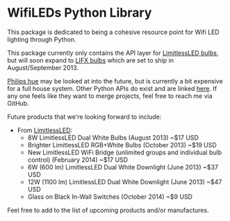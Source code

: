 # WifiLEDs Python Library

This package is dedicated to being a cohesive resource point for Wifi LED lighting through Python.

This package currently only contains the API layer for [LimitlessLED bulbs](wifileds/limitlessled), but will soon expand to [LIFX bulbs](http://lifx.co/) which are set to ship in August/September 2013. 

[Philips hue](http://www.meethue.com/) may be looked at into the future, but is currently a bit expensive for a full house system. Other Python APIs do exist and are linked [here](https://github.com/Q42/hue-libs#python). If any one feels like they want to merge projects, feel free to reach me via GitHub.

Future products that we're looking forward to include:

* From [LimitlessLED](http://whrl.pl/RdBge7):
    * 8W LimitlessLED Dual White Bulbs (August 2013) ~$17 USD
    * Brighter LimitlessLED RGB+White Bulbs (October 2013) ~$19 USD
    * New LimitlessLED WiFi Bridge (unlimited groups and individual bulb control) (February 2014) ~$17 USD
    * 6W (600 lm) LimitlessLED Dual White Downlight (June 2013) ~$37 USD
    * 12W (1100 lm) LimitlessLED Dual White Downlight (June 2013) ~$47 USD
    * Glass on Black In-Wall Switches (October 2014) ~$9 USD

Feel free to add to the list of upcoming products and/or manufactures.
